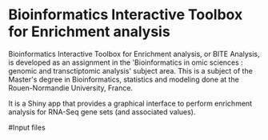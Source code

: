 # Bioinformatics Interactive Toolbox for Enrichment analysis

Bioinformatics Interactive Toolbox for Enrichment analysis, or BITE Analysis, is developed as an assignment in the 'Bioinformatics in omic sciences : genomic and transctiptomic analysis' subject area. This is a subject of the Master's degree in Bioinformatics, statistics and modeling done at the Rouen-Normandie University, France.

It is a Shiny app that provides a graphical interface to perform enrichment analysis for RNA-Seq gene sets (and associated values).

#Input files
